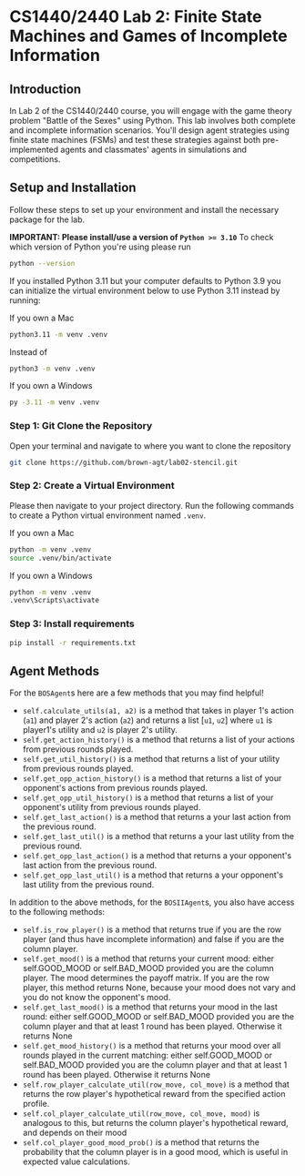 # CS1440/2440 Lab 2: Finite State Machines and Games of Incomplete Information

## Introduction

In Lab 2 of the CS1440/2440 course, you will engage with the game theory problem "Battle of the Sexes" using Python. This lab involves both complete and incomplete information scenarios. You'll design agent strategies using finite state machines (FSMs) and test these strategies against both pre-implemented agents and classmates' agents in simulations and competitions.

## Setup and Installation
Follow these steps to set up your environment and install the necessary package for the lab.

**IMPORTANT: Please install/use a version of `Python >= 3.10`**
To check which version of Python you're using please run
```bash
python --version
```

If you installed Python 3.11 but your computer defaults to Python 3.9 you can initialize the virtual environment below to use 
Python 3.11 instead by running:

If you own a Mac 
```bash
python3.11 -m venv .venv
```
Instead of 
```bash
python3 -m venv .venv
```

If you own a Windows 
```bash
py -3.11 -m venv .venv
```

### Step 1: Git Clone the Repository

Open your terminal and navigate to where you want to clone the repository

```bash
git clone https://github.com/brown-agt/lab02-stencil.git
```

### Step 2: Create a Virtual Environment

Please then navigate to your project directory. Run the following commands to create a Python virtual environment named `.venv`.

If you own a Mac

```bash
python -m venv .venv
source .venv/bin/activate
```

If you own a Windows

```bash
python -m venv .venv
.venv\Scripts\activate
```

### Step 3: Install requirements
```bash
pip install -r requirements.txt
```

## Agent Methods

For the `BOSAgent`s here are a few methods that you may find helpful!

- `self.calculate_utils(a1, a2)` is a method that takes in player 1's action (`a1`) and player 2's action (`a2`) and returns a list [`u1`, `u2`] where `u1` is player1's utility and `u2` is player 2's utility.
- `self.get_action_history()` is a method that returns a list of your actions from previous rounds played.
- `self.get_util_history()` is a method that returns a list of your utility from previous rounds played.
- `self.get_opp_action_history()` is a method that returns a list of your opponent's actions from previous rounds played.
- `self.get_opp_util_history()` is a method that returns a list of your opponent's utility from previous rounds played.
- `self.get_last_action()` is a method that returns a your last action from the previous round.
- `self.get_last_util()` is a method that returns a your last utility from the previous round.
- `self.get_opp_last_action()` is a method that returns a your opponent's last action from the previous round.
- `self.get_opp_last_util()` is a method that returns a your opponent's last utility from the previous round.

In addition to the above methods, for the `BOSIIAgent`s, you also have access to the following methods:

- `self.is_row_player()` is a method that returns true if you are the row player (and thus have incomplete information) and false if you are the column player.
- `self.get_mood()` is a method that returns your current mood: either self.GOOD_MOOD or self.BAD_MOOD provided you are the column player.  The mood determines the payoff matrix. If you are the row player, this method returns None, because your mood does not vary and you do not know the opponent's mood.
- `self.get_last_mood()` is a method that returns your mood in the last round: either self.GOOD_MOOD or self.BAD_MOOD provided you are the column player and that at least 1 round has been played. Otherwise it returns None
- `self.get_mood_history()` is a method that returns your mood over all rounds played in the current matching: either self.GOOD_MOOD or self.BAD_MOOD provided you are the column player and that at least 1 round has been played. Otherwise it returns None
- `self.row_player_calculate_util(row_move, col_move)` is a method that returns the row player's hypothetical reward from the specified action profile.
- `self.col_player_calculate_util(row_move, col_move, mood)` is analogous to this, but returns the column player's hypothetical reward, and depends on their mood
- `self.col_player_good_mood_prob()` is a method that returns the probability that the column player is in a good mood, which is useful in expected value calculations.
